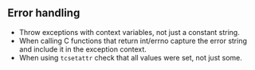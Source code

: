 ## Error handling

* Throw exceptions with context variables, not just a constant string.
* When calling C functions that return int/errno capture the error string
and include it in the exception context.
* When using `tcsetattr` check that all values were set, not just some.